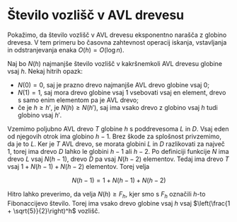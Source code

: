 # Število vozlišč v AVL drevesu

Pokažimo, da število vozlišč v AVL drevesu eksponentno narašča z globino drevesa. V tem primeru bo časovna zahtevnost operacij iskanja, vstavljanja in odstranjevanja enaka $O(h) = O(\log n)$.

Naj bo $N(h)$ najmanjše število vozlišč v kakršnemkoli AVL drevesu globine vsaj $h$. Nekaj hitrih opazk:

- $N(0) = 0$, saj je prazno drevo najmanjše AVL drevo globine vsaj $0$;
- $N(1) = 1$, saj mora drevo globine vsaj $1$ vsebovati vsaj en element, drevo s samo enim elementom pa je AVL drevo;
- če je $h \ge h'$, je $N(h) \ge N(h')$, saj ima vsako drevo z globino vsaj $h$ tudi globino vsaj $h'$.

Vzemimo poljubno AVL drevo $T$ globine $h$ s poddrevesoma $L$ in $D$. Vsaj eden od njegovih otrok ima globino $h - 1$. Brez škode za splošnost privzemimo, da je to $L$. Ker je $T$ AVL drevo, se morata globini $L$ in $D$ razlikovati za največ $1$, torej ima drevo $D$ lahko le globini $h - 1$ ali $h - 2$. Po definiciji funkcije $N$ ima drevo $L$ vsaj $N(h - 1)$, drevo $D$ pa vsaj $N(h - 2)$ elementov. Tedaj ima drevo $T$ vsaj $1 + N(h - 1) + N(h - 2)$ elementov. Torej velja

$$N(h - 1) = 1 + N(h - 1) + N(h - 2)$$

Hitro lahko preverimo, da velja $N(h) \ge F_h$, kjer smo s $F_h$ označili $h$-to Fibonaccijevo število. Torej ima vsako drevo globine vsaj $h$ vsaj $\left(\frac{1 + \sqrt{5}}{2}\right)^h$ vozlišč.